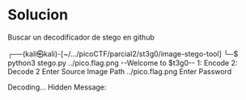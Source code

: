 # Solucion
Buscar un decodificador de stego en github
                                                                                                                                                               
┌──(kali㉿kali)-[~/…/picoCTF/parcial2/st3g0/image-stego-tool]
└─$ python3 stego.py ../pico.flag.png
--Welcome to $t3g0--
1: Encode
2: Decode
2
Enter Source Image Path
../pico.flag.png
Enter Password

Decoding...
Hidden Message: 
                        